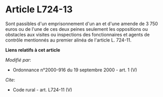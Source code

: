 # Article L724-13

Sont passibles d'un emprisonnement d'un an et d'une amende de 3 750 euros ou de l'une de ces deux peines seulement les
oppositions ou obstacles aux visites ou inspections des fonctionnaires et agents de contrôle mentionnés au premier alinéa de
l'article L. 724-11.

**Liens relatifs à cet article**

_Modifié par_:

  - Ordonnance n°2000-916 du 19 septembre 2000 - art. 1 (V)

_Cite_:

  - Code rural - art. L724-11 (V)
